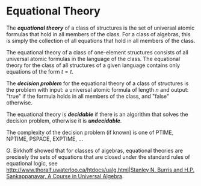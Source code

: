# Equational Theory

The ***equational theory*** of a class of structures is the set of universal atomic formulas that hold in all members of the class.
For a class of algebras, this is simply the collection of all equations that hold in all members of the class.

The equational theory of a class of one-element structures consists of all universal atomic formulas in the language of the class.
The equational theory for the class of all structures of a given language contains only equations of the form $t=t$.

The ***decision problem*** for the equational theory of a class of structures is the problem with input: a universal atomic formula
of length $n$ and output: "true" if the formula holds in all members of the class, and "false" otherwise.

The equational theory is ***decidable*** if there is an algorithm that solves the decision problem, otherwise it is ***undecidable***.

The complexity of the decision problem (if known) is one of PTIME, NPTIME, PSPACE, EXPTIME, ...

G. Birkhoff showed that for classes of algebras, equational theories are precisely the sets of equations that are closed
under the standard rules of equational logic, see [http://www.thoralf.uwaterloo.ca/htdocs/ualg.html|Stanley N. Burris and H.P. Sankappanavar, A Course in Universal Algebra](http://www.thoralf.uwaterloo.ca/htdocs/ualg.html|stanley_n._burris_and_h.p._sankappanavar,_a_course_in_universal_algebras.md).
